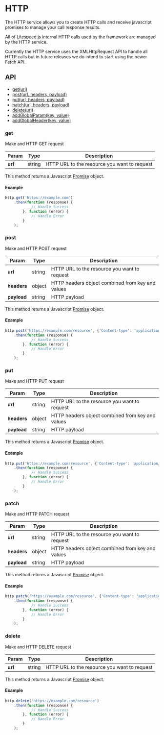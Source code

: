 # HTTP

The HTTP service allows you to create HTTP calls and receive javascript promises to manage your call response results.

All of Litespeed.js internal HTTP calls used by the framework are managed by the HTTP service.

Currently the HTTP service uses the XMLHttpRequest API to handle all HTTP calls but in future releases we do intend to start using the newer Fetch API. 

## API

- [get(url)](#get)
- [post(url, headers, payload)](#post)
- [put(url, headers, payload)](#put)
- [patch(url, headers, payload)](#patch)
- [delete(url)](#delete)
- [addGlobalParam(key, value)](#addGlobalParam)
- [addGlobalHeader(key, value)](#addGlobalHeader)

### get

Make and HTTP GET request

Param | Type | Description
--- | --- | ---
**url** | string | HTTP URL to the resource you want to request

This method returns a Javascript [Promise](https://developer.mozilla.org/en-US/docs/Web/JavaScript/Reference/Global_Objects/Promise) object.

#### Example

```js
http.get('https://example.com')
    .then(function (response) {
            // Handle Success
        }, function (error) {
            // Handle Error
        }
    );
```

### post

Make and HTTP POST request

Param | Type | Description
--- | --- | ---
**url** | string | HTTP URL to the resource you want to request
**headers** | object | HTTP headers object combined from key and values
**payload** | string | HTTP payload

This method returns a Javascript [Promise](https://developer.mozilla.org/en-US/docs/Web/JavaScript/Reference/Global_Objects/Promise) object.

#### Example

```js
http.post('https://example.com/resource', {'Content-type': 'application/json'}, '{name: "John", age: 31, city: "New York"}')
    .then(function (response) {
            // Handle Success
        }, function (error) {
            // Handle Error
        }
    );
```

### put

Make and HTTP PUT request

Param | Type | Description
--- | --- | ---
**url** | string | HTTP URL to the resource you want to request
**headers** | object | HTTP headers object combined from key and values
**payload** | string | HTTP payload

This method returns a Javascript [Promise](https://developer.mozilla.org/en-US/docs/Web/JavaScript/Reference/Global_Objects/Promise) object.

#### Example

```js
http.put('https://example.com/resource', {'Content-type': 'application/json'}, '{name: "John", age: 31, city: "New York"}')
    .then(function (response) {
            // Handle Success
        }, function (error) {
            // Handle Error
        }
    );
```

### patch

Make and HTTP PATCH request

Param | Type | Description
--- | --- | ---
**url** | string | HTTP URL to the resource you want to request
**headers** | object | HTTP headers object combined from key and values
**payload** | string | HTTP payload

This method returns a Javascript [Promise](https://developer.mozilla.org/en-US/docs/Web/JavaScript/Reference/Global_Objects/Promise) object.

#### Example

```js
http.patch('https://example.com/resource', {'Content-type': 'application/json'}, '{name: "John", age: 31, city: "New York"}')
    .then(function (response) {
            // Handle Success
        }, function (error) {
            // Handle Error
        }
    );
```

### delete

Make and HTTP DELETE request

Param | Type | Description
--- | --- | ---
**url** | string | HTTP URL to the resource you want to request

This method returns a Javascript [Promise](https://developer.mozilla.org/en-US/docs/Web/JavaScript/Reference/Global_Objects/Promise) object.

#### Example

```js
http.delete('https://example.com/resource')
    .then(function (response) {
            // Handle Success
        }, function (error) {
            // Handle Error
        }
    );
```